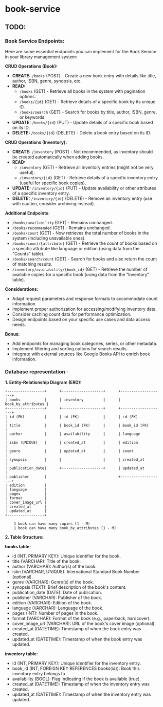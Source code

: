 # book-service

## TODO:

### Book Service Endpoints:

Here are some essential endpoints you can implement for the Book Service in your library management system:

**CRUD Operations (Book):**

- **CREATE:** `/books` (POST) - Create a new book entry with details like title, author, ISBN, genre, synopsis, etc.
- **READ:**
  - `/books` (GET) - Retrieve all books in the system with pagination options.
  - `/books/{id}` (GET) - Retrieve details of a specific book by its unique ID.
  - `/books/search` (GET) - Search for books by title, author, ISBN, genre, or keywords.
- **UPDATE:** `/books/{id}` (PUT) - Update details of a specific book based on its ID.
- **DELETE:** `/books/{id}` (DELETE) - Delete a book entry based on its ID.

**CRUD Operations (Inventory):**

- **CREATE:** `/inventory` (POST) - Not recommended, as inventory should be created automatically when adding books.
- **READ:**
  - `/inventory` (GET) - Retrieve all inventory entries (might not be very useful).
  - `/inventory/{id}` (GET) - Retrieve details of a specific inventory entry (useful for specific book copies).
- **UPDATE:** `/inventory/{id}` (PUT) - Update availability or other attributes of a specific inventory entry.
- **DELETE:** `/inventory/{id}` (DELETE) - Remove an inventory entry (use with caution, consider archiving instead).

**Additional Endpoints:**

- `/books/availability` (GET) - Remains unchanged.
- `/books/recommended` (GET) - Remains unchanged.
- `/books/count` (GET) - Now retrieves the total number of books in the system (including unavailable ones).
- `/books/count/{attribute}` (GET) - Retrieve the count of books based on a specific attribute like language or edition (using data from the "Counts" table).
- `/books/search/count` (GET) - Search for books and also return the count of matching results.
- `/inventory/availability/{book_id}` (GET) - Retrieve the number of available copies for a specific book (using data from the "Inventory" table).

**Considerations:**

- Adapt request parameters and response formats to accommodate count information.
- Implement proper authorization for accessing/modifying inventory data.
- Consider caching count data for performance optimization.
- Design endpoints based on your specific use cases and data access needs.

**Bonus:**

- Add endpoints for managing book categories, series, or other metadata.
- Implement filtering and sorting options for search results.
- Integrate with external sources like Google Books API to enrich book information.

### Database representation -

**1. Entity-Relationship Diagram (ERD):**

```
+-----------------+      +-------------------+      +--------------------+
| books           |      | inventory         |      | book_by_attributes |
+-----------------+      +-------------------+      +--------------------+
| id (PK)         |      | id (PK)           |      | id (PK)            |
| title           |      | book_id (FK)      |      | book_id (FK)       |
| author          |      | availability      |      | language           |
| isbn (UNIQUE)   |      | created_at        |      | edition            |
| genre           |      | updated_at        |      | count              |
| synopsis        |      |                   |      | created_at         |
| publication_date|      +-------------------+      | updated_at         |
| publisher       |                                 +--------------------+
| edition         |
| language        |
| pages           |
| format          |
| cover_image_url |
| created_at      |
| updated_at      |
+-----------------+

    1 book can have many copies (1 - M)
    1 book can have many book_by_attributes (1 - M)
```

**2. Table Structure:**

**books table:**

- id (INT, PRIMARY KEY): Unique identifier for the book.
- title (VARCHAR): Title of the book.
- author (VARCHAR): Author(s) of the book.
- isbn (VARCHAR, UNIQUE): International Standard Book Number (optional).
- genre (VARCHAR): Genre(s) of the book.
- synopsis (TEXT): Brief description of the book's content.
- publication_date (DATE): Date of publication.
- publisher (VARCHAR): Publisher of the book.
- edition (VARCHAR): Edition of the book.
- language (VARCHAR): Language of the book.
- pages (INT): Number of pages in the book.
- format (VARCHAR): Format of the book (e.g., paperback, hardcover).
- cover_image_url (VARCHAR): URL of the book's cover image (optional).
- created_at (DATETIME): Timestamp of when the book entry was created.
- updated_at (DATETIME): Timestamp of when the book entry was updated.

**inventory table:**

- id (INT, PRIMARY KEY): Unique identifier for the inventory entry.
- book_id (INT, FOREIGN KEY REFERENCES books(id)): Book this inventory entry belongs to.
- availability (BOOL): Flag indicating if the book is available (true).
- created_at (DATETIME): Timestamp of when the inventory entry was created.
- updated_at (DATETIME): Timestamp of when the inventory entry was updated.
